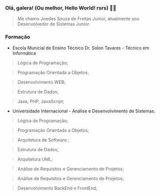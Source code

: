 ### Olá, galera! (Ou melhor, Hello World! rsrs) 👋👋

> Me chamo Joedes Souza de Freitas Junior, atualmente sou Desenvolvedor de Sistemas Junior. 

### Formação

* Escola Municial de Ensino Técnico Dr. Solon Tavares - Técnico em Informática

> Lógica de Programação;

> Programação Orientada a Objetos;

> Desenvolvimento WEB;

> Estrutura de Dados;

> Java, PHP, JavaScript;


* Universidade Internacional - Análise e Desenvolvimento de Sistemas.

> Lógica de Programação;

> Programação Orientada a Objetos;

> Arquitetura de Software ;

> Estrutura de Dados;

> Arquitetura UML;

> Análise de Requisitos e Gerenciamento de Projetos;

> Análise de Requisitos e Gerenciamento de Projetos;

> Desenvolvimento BackEnd e FrontEnd;

